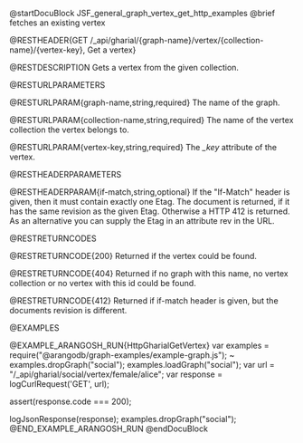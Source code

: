 
@startDocuBlock JSF_general_graph_vertex_get_http_examples
@brief fetches an existing vertex

@RESTHEADER{GET /_api/gharial/{graph-name}/vertex/{collection-name}/{vertex-key}, Get a vertex}

@RESTDESCRIPTION
Gets a vertex from the given collection.

@RESTURLPARAMETERS

@RESTURLPARAM{graph-name,string,required}
The name of the graph.

@RESTURLPARAM{collection-name,string,required} 
The name of the vertex collection the vertex belongs to.

@RESTURLPARAM{vertex-key,string,required} 
The *_key* attribute of the vertex.

@RESTHEADERPARAMETERS

@RESTHEADERPARAM{if-match,string,optional}
If the "If-Match" header is given, then it must contain exactly one Etag. The document is returned,
if it has the same revision as the given Etag. Otherwise a HTTP 412 is returned. As an alternative
you can supply the Etag in an attribute rev in the URL.

@RESTRETURNCODES

@RESTRETURNCODE{200}
Returned if the vertex could be found.

@RESTRETURNCODE{404}
Returned if no graph with this name, no vertex collection or no vertex with this id could be found.

@RESTRETURNCODE{412}
Returned if if-match header is given, but the documents revision is different.

@EXAMPLES

@EXAMPLE_ARANGOSH_RUN{HttpGharialGetVertex}
  var examples = require("@arangodb/graph-examples/example-graph.js");
~ examples.dropGraph("social");
  examples.loadGraph("social");
  var url = "/_api/gharial/social/vertex/female/alice";
  var response = logCurlRequest('GET', url);

  assert(response.code === 200);

  logJsonResponse(response);
  examples.dropGraph("social");
@END_EXAMPLE_ARANGOSH_RUN
@endDocuBlock

